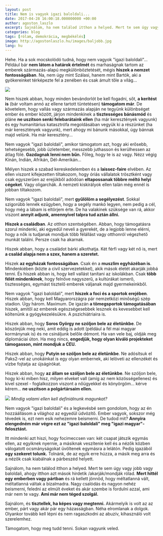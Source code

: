 ```yaml
---
layout: post
title: Nem is vagyok igazi baloldali...
date: 2017-04-28 16:00:18.000000000 +00:00
author: agoston_laszlo
excerpt: Sajnálom, ha nem találod itthon a helyed. Mert te sem úgy vagy jobb vagy baloldali, ahogy itthon azt mások hirdetik /akarják/mondják rólad. Mert hittél egy emberben vagy pártban és rá kellett jönnöd, hogy méltatlanná vált, méltatlanná váltak a bizalmadra.
categories: blog
tags: [rólam, demokrácia, megbékélés]
image: http://agostonlaszlo.hu/images/baljobb.jpg
lang: hu
---
```

Hehe. Ha a sok mocskolódó tudná, hogy nem vagyok "igazi baloldali"...  Például bár **nem látom a határok értelmét** és marhaságnak tartom az emberek származás-alapú megkülönböztetését, mégis **hiszek a nemzet fontosságában**. Na, nem úgy mint Szálasi, hanem mint Bartók, aki a gyökereinket térképezte fel a zenében és csak ámult tőle a világ...

![](http://agostonlaszlo.hu/images/baljobb.jpg)

Nem hiszek abban, hogy minden bevándorlót be kell fogadni, sőt, **a kerítést is** (bár voltam annó az ellene tartott tüntetésen) **támogatom már**. De követelem, hogy vallás vagy származás alapján ne tegyünk különbséget ember és ember között, járjon mindenkinek a **tisztességes bánásmód** és pláne **ne uszítson senki felebarátaink ellen** (ha már keresztények vagyunk) és egy humanitárius katasztrófa megoldásában vegyük ki a részünket (ha már keresztények vagyunk), mert ahogy mi bánunk másokkal, úgy bánnak majd velünk. Ha már keresztény...

Nem vagyok "igazi baloldali", amikor támogatom azt, hogy aki erősebb, tehetségesebb, jobb üzletember, messzebb juthasson és kerülhessen az átlag fölé. **Gazdagnak lenni nem bűn.** Főleg, hogy te is az vagy. Nézz végig Kínán, Indián, Afrikán, Dél-Amerikán...

Mélyen hiszek a szabad kereskedelemben és a **laissez-faire** elvében. Az ellen viszont kifejezetten tiltakozom, hogy óriás vállalatok trösztként vagy csak egyszerűen az erejükből adódóan **eltapossanak többre méltó helyi cégeket**. Vagy oligarchák. A nemzeti kiskirályok ellen talán még ennél is jobban tiltakozom. 

Nem vagyok "igazi baloldali", mert **gyűlölöm a segélyezést**. Sokkal szigorúbb lennék ezügyben, hogy a segély mankó legyen, nem pedig a cél, hogy még a lábam is eltörjem érte. De ha valakinek szüksége van rá, akkor viszont **annyit adjunk, amennyivel talpra tud aztán állni.** 

**Hiszek a családban**. Az otthon szentségében. Abban, hogy támogatásra szorul mindenki, aki egyedül neveli a gyerekét, de a legjobb lenne elérni, hogy a nők is tudjanak mondjuk több félállást vagy otthonról végezhető munkát találni. Persze csak ha akarnak.

Hiszek abban, hogy a családot bárki alkothatja. Két férfi vagy két nő is, mert **a család alapja nem a szex, hanem a szeretet.** 

Hiszek **az egyházak fontosságában**. Csak én a **muszlim egyházéban is**. Mindenkiében (közte a civil szervezetekkel), akik mások életét akarják jobbá tenni. És hiszek abban is, hogy kell vallást tanítani az iskolákban. Csak **több félét mindenkinek**, hogy felnőve nagyszerű, a kultúrákat ismerő, tisztességes, egymást tisztelő emberek váljanak majd gyermekeinkből. 

Nem vagyok "igazi baloldali", mert **hiszek a foci és a sportok erejében**. Hiszek abban, hogy kell Magyarországra pár nemzetközi minőségű szép stadion. Úgy három. Maximum. De igazán **a tömegsportok támogatásában** hiszek, amitől az emberek egészségesebbek lesznek és kevesebbet kell költenünk a gyógykezelésükre. A pszichiátriaira is.

Hiszek abban, hogy **Soros György ne szóljon bele az életünkbe**. De köszönjük meg neki, amit eddig is adott (például a fél mai magyar kormánynak is) és ne csináljunk belőle démont. Ha van vele baj, oldják meg diplomáciai úton. Ha meg nincs, **engedjük, hogy olyan kiváló projekteket támogasson, mint mondjuk a CEU.**

Hiszek abban, hogy **Putyin se szóljon bele az életünkbe**. Ne adósítsuk el Paks2-vel az unokáinkat is egy olyan embernek, aki lelöveti az ellenzékét és vízbe fojtatja az újságírókat. 

Hiszek abban, hogy **az állam se szóljon bele az életünkbe**. Ne szóljon bele, hogy ki-ki miben hisz, milyen elveket vall (amíg az nem közösségellenes) és kivel szexel - foglalkozzon viszont a nőügyekkel és könyörgöm... kérve kérem... **ne uszítson a polgártársaim ellen.**

![](http://agostonlaszlo.hu/images/jobbal.jpg)
*Mindig valami ellen kell definiálnunk magunkat?*

Nem vagyok "igazi baloldali" és a legkevésbé sem gondolom, hogy az én hozzáállásom a világhoz az egyedül üdvözítő. Ember vagyok, sokszor még tévedek is, ezt nem esik nehezemre beismerni. De tudod mit? **Annyira elengedném már végre ezt az "igazi baloldali" meg "igazi magyar"-felosztást.** 

Itt mindenki azt hiszi, hogy focimeccsen van: két csapat játszik egymás ellen, az egyiknek nyernie, a másiknak veszítenie kell és a nézők közben válogatott ocsmányságokat üvöltenek egymásra a lelátón. Pedig igazából **egy szekeret tolunk.** Tolnánk, de az egyik erre húzza, a másik meg arra és a nézők csak kiabálnak a párbeszéd helyett.

Sajnálom, ha nem találod itthon a helyed. Mert te sem úgy vagy jobb vagy baloldali, ahogy itthon azt mások hirdetik /akarják/mondják rólad. **Mert hittél egy emberben vagy pártban** és rá kellett jönnöd, hogy méltatlanná vált, méltatlanná váltak a bizalmadra. Nagy csalódás és nagyon nehéz beismerni, feledni az elmúlt éveket és akár szembe is fordulni azzal, ami már nem te vagy. **Ami már nem téged szolgál.** 

Sajnálom, és **tisztellek, ha képes vagy megtenni.** Akármelyik is volt az az ember, párt vagy akár pár egy házasságban. Néha elromlanak a dolgok. Olyankor tovább kell lépni és nem ragaszkodni az abuzív, kihasználó volt szerelemhez.

Támogatom, hogy meg tudd tenni. Sokan vagyunk veled.
